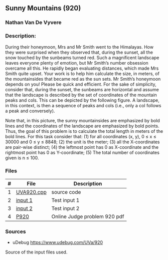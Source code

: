 ## Sunny Mountains (920)
### Nathan Van De Vyvere

### Description: 
During their honeymoon, Mrs and Mr Smith went to the Himalayas. How they were surprised when
they observed that, during the sunset, all the snow touched by the sunbeams turned red.
Such a magnificent landscape leaves everyone plenty of emotion, but Mr Smith’s number obsession
overcame all this. He rapidly began evaluating distances, which made Mrs Smith quite upset.
Your work is to help him calculate the size, in meters, of the mountainsides that became red as the
sun sets. Mr Smith’s honeymoon depends on you! Please be quick and efficient.
For the sake of simplicity, consider that, during the sunset, the sunbeams are horizontal and assume
that the landscape is described by the set of coordinates of the mountain peaks and cols. This can be
depicted by the following figure. A landscape, in this context, is then a sequence of peaks and cols (i.e.,
only a col follows a peak and conversely).

Note that, in this picture, the sunny mountainsides are emphasized by bold lines and the coordinates
of the landscape are emphasized by bold points.
Thus, the goal of this problem is to calculate the total length in meters of the bold lines.
For this task consider that: (1) for all coordinates (x, y), 0 ≤ x ≤ 30000 and 0 ≤ y ≤ 8848; (2)
the unit is the meter; (3) all the X-coordinates are pair-wise distinct; (4) the leftmost point has 0 as
X-coordinate and the rightmost point has 0 as Y-coordinate; (5) The total number of coordinates given
is n ≤ 100.

### Files

|   #   | File                       | Description                                                |
| :---: | -------------------------- | ---------------------------------------------------------- |
|1|[UVA920.cpp](UVA920.cpp)|source code|
|2|[input 1](in1)|Test input 1|
|3|[input 2](in2)|Test input 2|
|4|[P920](920.pdf)|Online Judge problem 920 pdf|

### Sources

- uDebug https://www.udebug.com/UVa/920

Source of the input files used.

